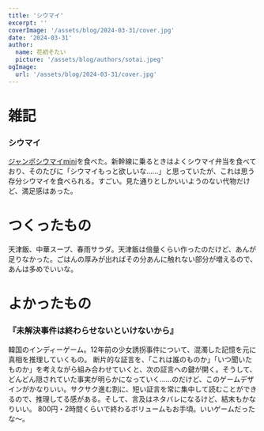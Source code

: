 ```yaml
---
title: 'シウマイ'
excerpt: ''
coverImage: '/assets/blog/2024-03-31/cover.jpg'
date: '2024-03-31'
author:
  name: 花初そたい
  picture: '/assets/blog/authors/sotai.jpeg'
ogImage:
  url: '/assets/blog/2024-03-31/cover.jpg'
---
```

# 雑記
### シウマイ
[ジャンボシウマイmini](https://kiyoken.com/products/shiumai/21jshimini.html)を食べた。新幹線に乗るときはよくシウマイ弁当を食べており、そのたびに「シウマイもっと欲しいな……」と思っていたが、これは思う存分シウマイを食べられる。すごい。見た通りとしかいいようのない代物だけど、満足感はあった。

# つくったもの
天津飯、中華スープ、春雨サラダ。天津飯は倍量くらい作ったのだけど、あんが足りなかった。ごはんの厚みが出ればその分あんに触れない部分が増えるので、あんは多めでいいな。

# よかったもの
### 『未解決事件は終わらせないといけないから』
韓国のインディーゲーム。12年前の少女誘拐事件について、混濁した記憶を元に真相を推理していくもの。
断片的な証言を、「これは誰のものか」「いつ聞いたものか」を考えながら組み合わせていくと、次の証言への鍵が開く。そうして、どんどん隠されていた事実が明らかになっていく……のだけど、このゲームデザインがかなりいい。サクサク進む割に、短い証言を常に集中して読むことができるので、推理してる感がある。そして、言及はネタバレになるけど、結末もかなりいい。
800円・2時間くらいで終わるボリュームもお手頃。いいゲームだったな～。